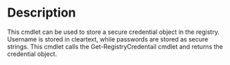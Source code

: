 # Description

This cmdlet can be used to store a secure credential object in the registry. Username is stored in cleartext, while passwords are stored as secure strings.  This cmdlet calls the Get-RegistryCredentail cmdlet and returns the credential object.